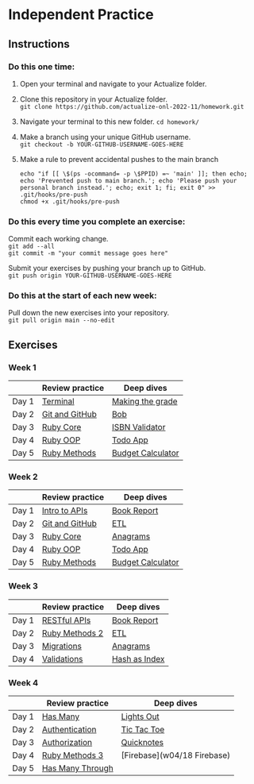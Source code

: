 # Independent Practice

## Instructions

### Do this one time:

1. Open your terminal and navigate to your Actualize folder.

2. Clone this repository in your Actualize folder.  
   `git clone https://github.com/actualize-onl-2022-11/homework.git`

3. Navigate your terminal to this new folder.
   `cd homework/`

4. Make a branch using your unique GitHub username.  
   `git checkout -b YOUR-GITHUB-USERNAME-GOES-HERE`

5. Make a rule to prevent accidental pushes to the main branch

   ```
   echo "if [[ \$(ps -ocommand= -p \$PPID) =~ 'main' ]]; then echo; echo 'Prevented push to main branch.'; echo 'Please push your personal branch instead.'; echo; exit 1; fi; exit 0" >> .git/hooks/pre-push
   chmod +x .git/hooks/pre-push
   ```

### Do this every time you complete an exercise:

Commit each working change.  
`git add --all`  
`git commit -m "your commit message goes here"`

Submit your exercises by pushing your branch up to GitHub.  
`git push origin YOUR-GITHUB-USERNAME-GOES-HERE`

### Do this at the start of each new week:

Pull down the new exercises into your repository.  
`git pull origin main --no-edit`

## Exercises

### Week 1

|       | Review practice  | Deep dives  |
| ----- | ----------------------------------------------------------- | ------------------------------------------------- |
| Day 1 | [Terminal](w01/terminal)                                    | [Making the grade](w01/01_grades)                 |
| Day 2 | [Git and GitHub](w01/git_and_github)                        | [Bob](w01/02_bob)                                 |
| Day 3 | [Ruby Core](w01/ruby_core)                                  | [ISBN Validator](w01/03_isbn)                     |
| Day 4 | [Ruby OOP](w01/ruby_oop)                                    | [Todo App](w01/04_todo)                           |
| Day 5 | [Ruby Methods](w01/ruby_methods)                            | [Budget Calculator](w01/05_budget)                |


### Week 2

|       | Review practice  | Deep dives  |
| ----- | ----------------------------------------------------------- | ------------------------------------------------- |
| Day 1 | [Intro to APIs](w02/intro_to_apis)                                    | [Book Report](w02/06_book_report)                 |
| Day 2 | [Git and GitHub](w02/babys_first_rails)                        | [ETL](w02/07_etl)                                 |
| Day 3 | [Ruby Core](w02/be_cruddy)                                  | [Anagrams](w02/08_anagrams)                     |
| Day 4 | [Ruby OOP](w02/more_crud)                                    | [Todo App](w02/09_hash_as_index)                           |
| Day 5 | [Ruby Methods](w02/params)                            | [Budget Calculator](w02/10_temperatures)                |



### Week 3

|       | Review practice  | Deep dives  |
| ----- | ----------------------------------------------------------- | ------------------------------------------------- |
| Day 1 | [RESTful APIs](w03/restful_apis)                                    | [Book Report](w03/11_phonebook)                 |
| Day 2 | [Ruby Methods 2](w03/ruby_methods_2)                        | [ETL](w03/12_playlist)                                 |
| Day 3 | [Migrations](w03/migrations)                                  | [Anagrams](w03/13_nobel_prize_winners)                     |
| Day 4 | [Validations](w03/validations)                                    | [Hash as Index](w03/14_randomizer_gem)                           |



### Week 4

|       | Review practice  | Deep dives  |
| ----- | ----------------------------------------------------------- | ------------------------------------------------- |
| Day 1 | [Has Many](w04/has_many)                                    | [Lights Out](w04/15_lights_out)                 |
| Day 2 | [Authentication](w04/authentication)                        | [Tic Tac Toe](w04/16_tic_tac_toe)                                 |
| Day 3 | [Authorization](w04/authorization)                                  | [Quicknotes](w04/17_quicknotes)                     |
| Day 4 | [Ruby Methods 3](w04/ruby_methods_3)                                    | [Firebase](w04/18 Firebase)                           |
| Day 5 | [Has Many Through](w04/has_many_through)                  


